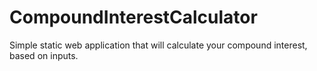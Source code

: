 # CompoundInterestCalculator
Simple static web application that will calculate your compound interest, based on inputs.
